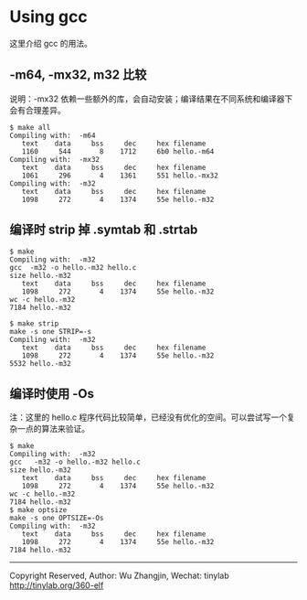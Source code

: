 
# Using gcc

这里介绍 gcc 的用法。

## -m64, -mx32, m32 比较

说明：-mx32 依赖一些额外的库，会自动安装；编译结果在不同系统和编译器下会有合理差异。

    $ make all
    Compiling with:  -m64
       text	   data	    bss	    dec	    hex	filename
       1160	    544	      8	   1712	    6b0	hello.-m64
    Compiling with:  -mx32
       text	   data	    bss	    dec	    hex	filename
       1061	    296	      4	   1361	    551	hello.-mx32
    Compiling with:  -m32
       text	   data	    bss	    dec	    hex	filename
       1098	    272	      4	   1374	    55e	hello.-m32

## 编译时 strip 掉 .symtab 和 .strtab

    $ make
    Compiling with:  -m32
    gcc  -m32 -o hello.-m32 hello.c
    size hello.-m32
       text	   data	    bss	    dec	    hex	filename
       1098	    272	      4	   1374	    55e	hello.-m32
    wc -c hello.-m32
    7184 hello.-m32

    $ make strip
    make -s one STRIP=-s
    Compiling with:  -m32
       text	   data	    bss	    dec	    hex	filename
       1098	    272	      4	   1374	    55e	hello.-m32
    5532 hello.-m32

## 编译时使用 -Os

注：这里的 hello.c 程序代码比较简单，已经没有优化的空间。可以尝试写一个复杂一点的算法来验证。

    $ make
    Compiling with:  -m32
    gcc   -m32 -o hello.-m32 hello.c
    size hello.-m32
       text	   data	    bss	    dec	    hex	filename
       1098	    272	      4	   1374	    55e	hello.-m32
    wc -c hello.-m32
    7184 hello.-m32
    $ make optsize
    make -s one OPTSIZE=-Os
    Compiling with:  -m32
       text	   data	    bss	    dec	    hex	filename
       1098	    272	      4	   1374	    55e	hello.-m32
    7184 hello.-m32


---
Copyright Reserved, Author: Wu Zhangjin, Wechat: tinylab
<http://tinylab.org/360-elf>
